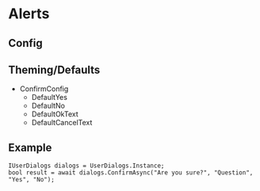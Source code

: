 ﻿# Alerts


## Config

## Theming/Defaults
- ConfirmConfig
    - DefaultYes
    - DefaultNo
    - DefaultOkText
    - DefaultCancelText

## Example

    IUserDialogs dialogs = UserDialogs.Instance;
    bool result = await dialogs.ConfirmAsync("Are you sure?", "Question", "Yes", "No");
